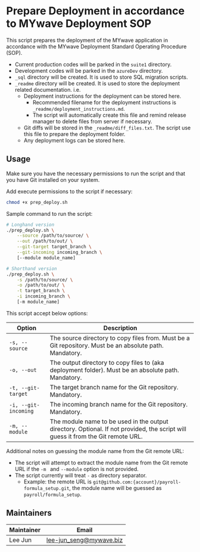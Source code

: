 # Prepare Deployment in accordance to MYwave Deployment SOP

This script prepares the deployment of the MYwave application in accordance with the MYwave Deployment Standard Operating Procedure (SOP).

- Current production codes will be parked in the `suite1` directory.
- Development codes will be parked in the `azureDev` directory.
- `_sql` directory will be created. It is used to store SQL migration scripts.
- `_readme` directory will be created. It is used to store the deployment related documentation. i.e.
  - Deployment instructions for the deployment can be stored here.
    - Recommended filename for the deployment instructions is `_readme/deployment_instructions.md`.
    - The script will automatically create this file and remind release manager to delete files from server if necessary.
  - Git diffs will be stored in the `_readme/diff_files.txt`. The script use this file to prepare the deployment folder.
  - Any deployment logs can be stored here.

## Usage

Make sure you have the necessary permissions to run the script and that you have Git installed on your system.

Add execute permissions to the script if necessary:

```bash
chmod +x prep_deploy.sh
```

Sample command to run the script:

```bash
# Longhand version
./prep_deploy.sh \
    --source /path/to/source/ \
    --out /path/to/out/ \
    --git-target target_branch \
    --git-incoming incoming_branch \
    [--module module_name]

# Shorthand version
./prep_deploy.sh \
    -s /path/to/source/ \
    -o /path/to/out/ \
    -t target_branch \
    -i incoming_branch \
    [-m module_name]
```

This script accept below options:

| Option               | Description                                                                                                                      |
| -------------------- | -------------------------------------------------------------------------------------------------------------------------------- |
| `-s, --source`       | The source directory to copy files from. Must be a Git repository. Must be an absolute path. Mandatory.                          |
| `-o, --out`          | The output directory to copy files to (aka deployment folder). Must be an absolute path. Mandatory.                              |
| `-t, --git-target`   | The target branch name for the Git repository. Mandatory.                                                                        |
| `-i, --git-incoming` | The incoming branch name for the Git repository. Mandatory.                                                                      |
| `-m, --module`       | The module name to be used in the output directory. Optional. If not provided, the script will guess it from the Git remote URL. |

Additional notes on guessing the module name from the Git remote URL:

- The script will attempt to extract the module name from the Git remote URL if the `-m ` and `--module` option is not provided.
- The script currently will treat `-` as directory separator.
  - Example: the remote URL is `git@github.com:{account}/payroll-formula_setup.git`, the module name will be guessed as `payroll/formula_setup`.

## Maintainers

| Maintainer | Email                     |
| ---------- | ------------------------- |
| Lee Jun    | <lee-jun_seng@mywave.biz> |
